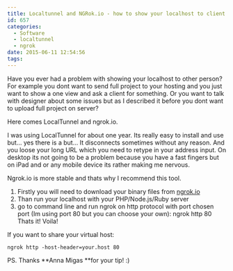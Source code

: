 ```yaml
---
title: Localtunnel and NGRok.io - how to show your localhost to client
id: 657
categories:
  - Software
  - localtunnel
  - ngrok
date: 2015-06-11 12:54:56
tags:
---
```


Have you ever had a problem with showing your localhost to other person? For example you dont want to send full project to your hosting and you just want to show a one view and ask a client for something. Or you want to talk with designer about some issues but as I described it before you dont want to upload full project on server?

Here comes LocalTunnel and ngrok.io.

I was using LocalTunnel for about one year. Its really easy to install and use but... yes there is a but... It disconnects sometimes without any reason. And you loose your long URL which you need to retype in your address input. On desktop its not going to be a problem because you have a fast fingers but on iPad and or any mobile device its rather making me nervous.

Ngrok.io is more stable and thats why I recommend this tool.

1.  Firstly you will need to download your binary files from [ngrok.io](https://ngrok.com/)
2.  Than run your localhost with your PHP/Node.js/Ruby server
3.  go to command line and run ngrok on http protocol with port chosen port (Im using port 80 but you can choose your own): ngrok http 80
Thats it! Voila!

If you want to share your virtual host:

<pre class="line-numbers"><code class="language-javascript">ngrok http -host-header=your.host 80</code></pre> 

PS. Thanks **Anna Migas **for your tip! :)
